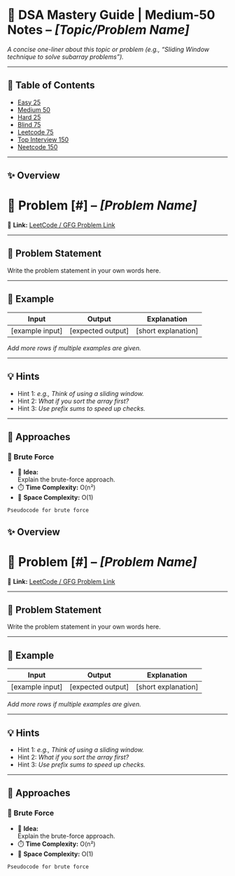 # 📌 DSA Mastery Guide | Medium-50 Notes – _[Topic/Problem Name]_

_A concise one-liner about this topic or problem (e.g., “Sliding Window technique to solve subarray problems”)._

---

## 📖 Table of Contents

- [Easy 25](#complexity-analysis)
- [Medium 50](#complexity-analysis)
- [Hard 25](#complexity-analysis)
- [Blind 75](https://leetcode.com/problem-list/oizxjoit/)
- [Leetcode 75](#approach--intuition)
- [Top Interview 150](#pseudocode)
- [Neetcode 150](#code-snippets)

---

## ✨ Overview

# 📌 Problem [#] – _[Problem Name]_

🔗 **Link:** [LeetCode / GFG Problem Link](https://example.com)

---

## 📜 Problem Statement

Write the problem statement in your own words here.

---

## 📂 Example

| Input           | Output            | Explanation         |
| --------------- | ----------------- | ------------------- |
| [example input] | [expected output] | [short explanation] |

_Add more rows if multiple examples are given._

---

## 💡 Hints

- Hint 1: _e.g., Think of using a sliding window._
- Hint 2: _What if you sort the array first?_
- Hint 3: _Use prefix sums to speed up checks._

---

## 🚀 Approaches

### 🔹 Brute Force

- 📝 **Idea:**  
  Explain the brute-force approach.
- ⏱️ **Time Complexity:** O(n²)
- 💾 **Space Complexity:** O(1)

```text
Pseudocode for brute force
```

## ✨ Overview

# 📌 Problem [#] – _[Problem Name]_

🔗 **Link:** [LeetCode / GFG Problem Link](https://example.com)

---

## 📜 Problem Statement

Write the problem statement in your own words here.

---

## 📂 Example

| Input           | Output            | Explanation         |
| --------------- | ----------------- | ------------------- |
| [example input] | [expected output] | [short explanation] |

_Add more rows if multiple examples are given._

---

## 💡 Hints

- Hint 1: _e.g., Think of using a sliding window._
- Hint 2: _What if you sort the array first?_
- Hint 3: _Use prefix sums to speed up checks._

---

## 🚀 Approaches

### 🔹 Brute Force

- 📝 **Idea:**  
  Explain the brute-force approach.
- ⏱️ **Time Complexity:** O(n²)
- 💾 **Space Complexity:** O(1)

```text
Pseudocode for brute force
```
